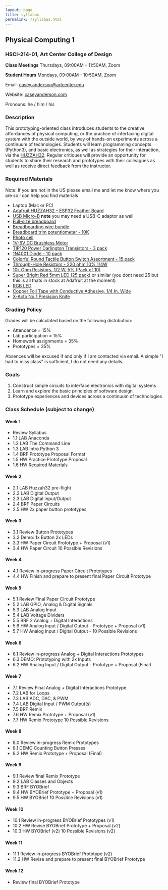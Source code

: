 ```yaml
---
layout: page
title: syllabus
permalink: /syllabus.html
---
```


## Physical Computing 1
### HSCI-214-01, Art Center College of Design
**Class Meetings** Thursdays, 09:00AM – 11:50AM, Zoom

**Student Hours** Mondays, 09:00AM - 10:50AM, Zoom

Email: casey.anderson@artcenter.edu

Website: [caseyanderson.com](https://caseyanderson.com/)

Pronouns: he / him / his


### Description

This prototyping-oriented class introduces students to the creative affordances of physical computing, or the practice of interfacing digital system with the outside world, by way of hands-on experiments across a continuum of technologies. Students will learn programming concepts (Python3), and basic electronics, as well as strategies for their interaction, via the [HUZZAH32](https://www.adafruit.com/product/3405). Regular critiques will provide an opportunity for students to share their research and prototypes with their colleagues as well as receive direct feedback from the instructor.


### Required Materials

Note: If you are not in the US please email me and let me know where you are so I can help you find materials

* Laptop (Mac or PC)
* [Adafruit HUZZAH32 – ESP32 Feather Board](https://www.adafruit.com/product/3591)
* [USB Micro-B](https://www.adafruit.com/product/592) **note** you may need a USB-C adaptor as well
* [Full-size breadboard](https://www.adafruit.com/product/239)
* [Breadboarding wire bundle](https://www.amazon.com/Solderless-Flexible-Breadboard-Jumper-100pcs/dp/B005TZJ0AM://www.adafruit.com/product/153)
* [Breadboard trim potentiometer - 10K](https://www.adafruit.com/product/356)
* [Photo cell](https://www.amazon.com/a15071300ux0102-Resistor-Light-Dependent-Photoresistor-Optoresistor/dp/B00Q6ZIK1O)
* [1V-6V DC Brushless Motor](https://www.amazon.com/WOWOONE-1V-6V-Hobby-Motor-Arduino/dp/B08JLR9S9J)
* [TIP120 Power Darlington Transistors - 3 pack](https://www.adafruit.com/product/976)
* [1N4001 Diode - 10 pack](https://www.adafruit.com/product/755)
* [Colorful Round Tactile Button Switch Assortment - 15 pack](https://www.adafruit.com/product/1009)
* [Through-Hole Resistors - 220 ohm 10% 1/4W](https://www.adafruit.com/product/2780)
* [10k Ohm Resistors, 1/2 W, 5% (Pack of 10)](https://www.amazon.com/Projects-10EP51210K0-10k-Resistors-Pack/dp/B0185FKB0K/144-5461209-8263238?psc=1)
* [Super Bright Red 5mm LED (25 pack)](https://www.adafruit.com/product/297) or similar (you dont need 25 but this is all thats in stock at Adafruit at the moment)
* [RGB LED](https://www.adafruit.com/product/159)
* [Copper Foil Tape with Conductive Adhesive, 1/4 In. Wide](https://www.amazon.com/Vasdoo-Conductive-Shielding-Electrical-Grounding/dp/B07RPFRFXK)
* [X-Acto No 1 Precision Knife](https://www.amazon.com/X-Acto-XZ3601-X-ACTO-Knife-Safety/dp/B005KRSWM6)


### Grading Policy

Grades will be calculated based on the following distribution:

* Attendance = 15%
* Lab participation = 15%
* Homework assignments = 35%
* Prototypes = 35%


Absences will be excused if and only if I am contacted via email. A simple "I had to miss class" is sufficient, I do not need any details.


### Goals

1. Construct simple circuits to interface electronics with digital systems
2. Learn and explore the basic principles of software design
3. Prototype experiences and devices across a continuum of technologies


### Class Schedule (subject to change)

#### Week 1

* Review Syllabus
* 1.1 LAB Anaconda
* 1.2 LAB The Command Line
* 1.3 LAB Intro Python 3
* 1.4 BRF Prototype Proposal Format
* 1.5 HW Practice Prototype Proposal
* 1.6 HW Required Materials


#### Week 2

* 2.1 LAB Huzzah32 pre-flight
* 2.2 LAB Digital Output
* 2.3 LAB Digital Input/Output
* 2.4 BRF Paper Circuits
* 2.5 HW 2x paper button prototypes


#### Week 3

* 3.1 Review Button Prototypes
* 3.2 Demo: 1x Button 2x LEDs
* 3.3 HW Paper Circuit Prototype + Proposal (v1)
* 3.4 HW Paper Circuit 10 Possible Revisions


#### Week 4

* 4.1 Review in-progress Paper Circuit Prototypes
* 4.4 HW Finish and prepare to present final Paper Circuit Prototype


#### Week 5

* 5.1 Review Final Paper Circuit Prototype
* 5.2 LAB GPIO, Analog & Digital Signals
* 5.3 LAB Analog Input
* 5.4 LAB Voltage Dividers
* 5.5 BRF 2 Analog + Digital Interactions
* 5.6 HW Analog Input / Digital Output - Prototype + Proposal (v1)
* 5.7 HW Analog Input / Digital Output - 10 Possible Revisions


#### Week 6

* 6.1 Review in-progress Analog + Digital Interactions Prototypes
* 6.3 DEMO: Prototyping with 2x Inputs
* 6.2 HW Analog Input / Digital Output - Prototype + Proposal (Final)


#### Week 7

* 7.1 Review Final Analog + Digital Interactions Prototype
* 7.2 LAB for Loops
* 7.3 LAB ADC, DAC, & PWM
* 7.4 LAB Digital Input / PWM Output(s)
* 7.5 BRF Remix
* 7.6 HW Remix Prototype + Proposal (v1)
* 7.7 HW Remix Prototype 10 Possible Revisions


#### Week 8

* 8.0 Review in-progress Remix Prototypes
* 8.1 DEMO Counting Button Presses
* 8.2 HW Remix Prototype + Proposal (Final)

#### Week 9

* 9.1 Review final Remix Prototype
* 9.2 LAB Classes and Objects
* 9.3 BRF BYOBrief
* 9.4 HW BYOBrief Prototype + Proposal (v1)
* 9.5 HW BYOBrief 10 Possible Revisions (v1)


#### Week 10

* 10.1 Review in-progress BYOBrief Prototypes (v1)
* 10.2 HW Revise BYOBrief Prototype + Proposal (v2)
* 10.3 HW BYOBrief (v2) 10 Possible Revisions (v2)


#### Week 11

* 11.1 Review in-progress BYOBrief Prototype (v2)
* 11.2 HW Revise and prepare to present final BYOBrief Prototype


#### Week 12

* Review final BYOBrief Prototype
